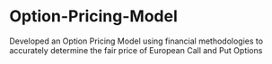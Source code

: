 # Option-Pricing-Model

Developed an Option Pricing Model using financial methodologies to accurately determine the fair price of European Call and Put Options
